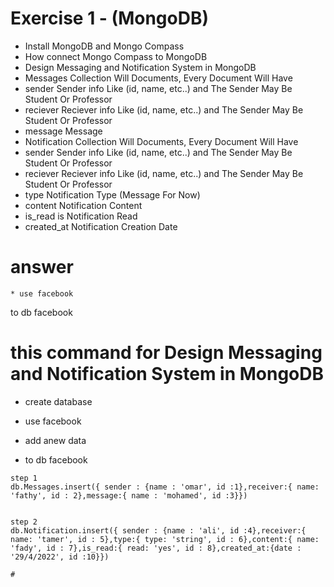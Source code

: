 # Exercise 1 - (MongoDB)
* Install MongoDB and Mongo Compass
* How connect Mongo Compass to MongoDB
* Design Messaging and Notification System in MongoDB
* Messages Collection Will Documents, Every Document Will Have
* sender Sender info Like (id, name, etc..) and The Sender May Be Student Or Professor
* reciever Reciever info Like (id, name, etc..) and The Sender May Be Student Or Professor
* message Message
* Notification Collection Will Documents, Every Document Will Have
* sender Sender info Like (id, name, etc..) and The Sender May Be Student Or Professor
* reciever Reciever info Like (id, name, etc..) and The Sender May Be Student Or Professor
* type Notification Type (Message For Now)
* content Notification Content
* is_read is Notification Read
* created_at Notification Creation Date
 
 # answer

```
* use facebook
```
to db facebook

# this command for Design Messaging and Notification System in MongoDB

* create database

* use facebook

* add anew data 

* to db facebook

```
step 1
db.Messages.insert({ sender : {name : 'omar', id :1},receiver:{ name: 'fathy', id : 2},message:{ name : 'mohamed', id :3}})


step 2
db.Notification.insert({ sender : {name : 'ali', id :4},receiver:{ name: 'tamer', id : 5},type:{ type: 'string', id : 6},content:{ name: 'fady', id : 7},is_read:{ read: 'yes', id : 8},created_at:{date : '29/4/2022', id :10}})

# 
